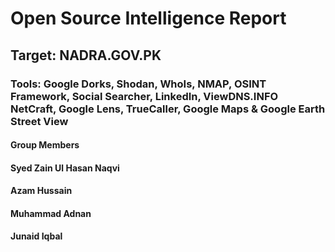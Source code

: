# Open Source Intelligence Report
## Target: NADRA.GOV.PK
### Tools: Google Dorks, Shodan, WhoIs, NMAP, OSINT Framework, Social Searcher, LinkedIn, ViewDNS.INFO NetCraft, Google Lens, TrueCaller, Google Maps & Google Earth Street View


#### Group Members
#### Syed Zain Ul Hasan Naqvi
#### Azam Hussain
#### Muhammad Adnan
#### Junaid Iqbal
